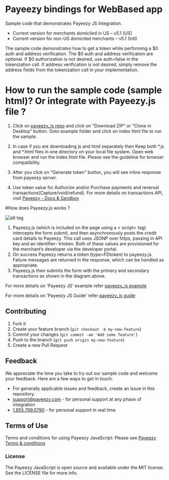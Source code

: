 # Payeezy bindings for WebBased app

Sample code that demonstrates Payeezy JS Integration.
*	Current version for merchants domiciled in US – v5.1 (US)
*	Current version for non-US domiciled merchants – v5.1 (Intl)

The sample code demonstrates how to get a token while performing a $0 auth and address verification. The $0 auth and address verification are optional. If $0 authorization is not desired, use auth=false in the tokenization call. If address verification is not desired, simply remove the address fields from the tokenization call in your implementation.

# How to run the sample code (sample html)? Or integrate with Payeezy.js file ?

1. Click on [payeezy_js repo](https://github.com/payeezy/payeezy_js) and click on "Download ZIP" or "Clone in Desktop" button. Goto example folder and click on index html file to run the sample. 

2. In case if you are downloading js and html separately then Keep both *.js and *.html files in one directory on your local file system. Open web browser and run the index.html file. Please see the guideline for browser compatibility.

3. After you click on "Generate token" button, you will see inline response from payeezy server.  

4. Use token value for Authorize and/or Purchase payments and reversal transactions(Capture/void/refund). For more details on transactions API, visit [Payeezy - Docs & Sandbox ](https://developer.payeezy.com/apis)

#How does Payeezy.js works ?

![alt tag](https://github.com/nohup-atulparmar/payeezy_js/raw/master/ignore/PayeezyJS_GetToken.png)

1. Payeezy.js (which is included on the page using a &lt; script> tag) intercepts the form submit, and then
asynchronously posts the credit card details to Payeezy. This call uses JSONP over https, passing in API key and an
identifier– trtoken. Both of these values are provisioned for the merchant‘s developer via the developer portal.
2. On success Payeezy returns a token (type=FDtoken) to payeezy.js. Failure messages are returned in the response,
which can be handled as appropriate.
3. Payeezy.js then submits the form with the primary and secondary transactions as shown in the diagram above.

For more details on 'Payeezy JS' example refer [payeezy_js example](../../tree/master/example)

For more details on 'Payeezy JS Guide' refer [payeezy_js guide](../../blob/master/guide/payeezy_js070115.pdf)

## Contributing

1. Fork it 
2. Create your feature branch (`git checkout -b my-new-feature`)
3. Commit your changes (`git commit -am 'Add some feature'`)
4. Push to the branch (`git push origin my-new-feature`)
5. Create a new Pull Request  

## Feedback
We appreciate the time you take to try out our sample code and welcome your feedback. Here are a few ways to get in touch:
* For generally applicable issues and feedback, create an issue in this repository.
* support@payeezy.com - for personal support at any phase of integration
* [1.855.799.0790](tel:+18557990790)  - for personal support in real time 

## Terms of Use

Terms and conditions for using Payeezy JavaScript: Please see [Payeezy Terms & conditions](https://developer.payeezy.com/terms-use)
 
### License
The Payeezy JavaScript is open source and available under the MIT license. See the LICENSE file for more info.
